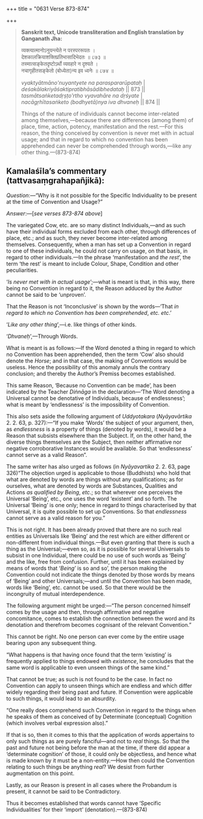 +++
title = "0631 Verse 873-874"

+++
> **Sanskrit text, Unicode transliteration and English translation by Ganganath Jha:** 
>
> व्यक्त्यात्मानोऽनुयन्त्येते न परस्पररूपतः ।  
> देशकालक्रियाशक्तिप्रतिभासादिभेदतः ॥ ८७३ ॥  
> तस्मात्सङ्केतदृष्टोऽर्थो व्यवहारे न दृश्यते ।  
> नचागृहीतसङ्केतो (बोध्येता)न्य इव ध्वनेः ॥ ८७४ ॥ 
>
> *vyaktyātmāno'nuyantyete na paraspararūpataḥ* \|  
> *deśakālakriyāśaktipratibhāsādibhedataḥ* \|\| 873 \|\|  
> *tasmātsaṅketadṛṣṭo'rtho vyavahāre na dṛśyate* \|  
> *nacāgṛhītasaṅketo (bodhyetā)nya iva dhvaneḥ* \|\| 874 \|\| 
>
> Things of the nature of individuals cannot become inter-related among themselves,—because there are differences (among them) of place, time, action, potency, manifestation and the rest.—For this reason, the thing conceived by convention is never met with in actual usage; and that in regard to which no convention has been apprehended can never be comprehended through words,—like any other thing.—(873-874)



## Kamalaśīla’s commentary (tattvasaṃgrahapañjikā):

*Question*:—“Why is it not possible for the Specific Individuality to be present at the time of Convention and Usage?”

*Answer*:—[*see verses 873-874 above*]

The variegated Cow, etc. are so many distinct Individuals,—and as such have their individual forms excluded from each other, through differences of place, etc.; and as such, they never become inter-related among themselves. Consequently, when a man has set up a Convention in regard to one of these individuals, he could not carry on usage, on that basis, in regard to other individuals.—In the phrase ‘manifestation and *the rest*’, the term ‘the rest’ is meant to include Colour, Shape, Condition and other peculiarities.

‘*Is never met with in actual usage*’;—what is meant is that, in this way, there being no Convention in regard to it, the Reason adduced by the Author cannot be said to be ‘unproven’.

That the Reason is not ‘Inconclusive’ is shown by the words—‘That *in regard to which no Convention has been comprehended*, *etc. etc*.’

‘*Like any other thing*’,—i.e. like things of other kinds.

‘*Dhvaneḥ*’,—Through Words.

What is meant is as follows:—If the Word denoted a thing in regard to which no Convention has been apprehended, then the term ‘Cow’ also should denote the *Horse*; and in that case, the making of Conventions would be useless. Hence the possibility of this anomaly annuls the contrary conclusion; and thereby the Author’s Premiss becomes established.

This same Reason, ‘Because no Convention can be made’, has been indicated by the Teacher *Diṅnāga* in the declaration—‘The Word denoting a Universal cannot be denotative of Individuals, because of endlessness’; what is meant by ‘endlessness’ is the impossibility of Convention.

This also sets aside the following argument of *Uddyotakara* (*Nyāyavārtika* 2. 2. 63, p. 327):—“If you make ‘Words’ the subject of your argument, then, as *endlessness* is a property of things (denoted by words), it would be a Reason that subsists elsewhere than the Subject. If, on the other hand, the diverse things themselves are the Subject, then neither affirmative nor negative corroborative Instances would be available. So that ‘endlessness’ cannot serve as a valid Reason”.

The same writer has also urged as follows (in *Nyāyavartika* 2. 2. 63, page 326)“The objection urged is applicable to those (Buddhists) who hold that what are denoted by words are things without any qualifications; as for ourselves, what are denoted by words are Substances, Qualities and Actions *as qualified by Being*, *etc*.; so that wherever one perceives the Universal ‘Being’, etc., one uses the word ‘existent’ and so forth. The Universal ‘Being’ is one only; hence in regard to things characterised by that Universal, it is quite possible to set up Conventions. So that *endlessness* cannot serve as a valid reason for you.”

This is not right. It has been already proved that there are no such real entities as Universals like ‘Being’ and the rest which are either different or non-different from individual things.—But even granting that there is such a thing as the Universal;—even so, as it is possible for several Universals to subsist in one Individual, there could be no use of such words as ‘Being’ and the like, free from confusion. Further, until it has been explained by means of words that ‘*Being*’ is so and so’, the person making the Convention could not indicate the things denoted by those words by means of ‘Being’ and other Universals;—and until the Convention has been made, words like ‘Being’, etc. cannot be used. So that there would be the incongruity of mutual interdependence.

The following argument might be urged:—“The person concerned himself comes by the usage and then, through affirmative and negative concomitance, comes to establish the connection between the word and its denotation and therefrom becomes cognisant of the relevant Convention.”

This cannot be right. No one person can ever come by the entire usage bearing upon any subsequent thing.

“What happens is that having once found that the term ‘existing’ is frequently applied to things endowed with *existence*, he concludes that the same word is applicable to even unseen things of the same kind.”

That cannot be true; as such is not found to be the case. In fact no Convention can apply to unseen things which are endless and which differ widely regarding their being past and future. If Convention were applicable to such things, it would lead to an absurdity.

“One really does comprehend such Convention in regard to the things when he speaks of them as conceived of by Determinate (conceptual) Cognition (which involves verbal expression also).”

If that is so, then it comes to this that the application of words appertains to only such things as are purely fanciful—and not to *real* things. So that the past and future not being before the man at the time, if there did appear a ‘determinate cognition’ of those, it could only be objectless, and hence what is made known by it must be a non-entity.—How then could the Convention relating to such things be anything *real*? We desist from further augmentation on this point.

Lastly, as our Reason is present in all cases where the Probandum is present, it cannot be said to be Contradictory.

Thus it becomes established that words cannot have ‘Specific Individualities’ for their ‘import’ (denotation).—(873-874)


